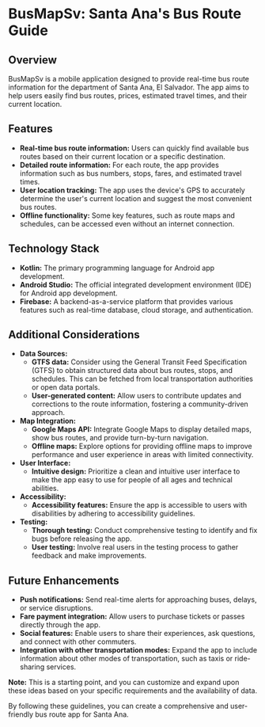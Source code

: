 # BusMapSv: Santa Ana's Bus Route Guide

## Overview
BusMapSv is a mobile application designed to provide real-time bus route information for the department of Santa Ana, El Salvador. The app aims to help users easily find bus routes, prices, estimated travel times, and their current location.

## Features
* **Real-time bus route information:** Users can quickly find available bus routes based on their current location or a specific destination.
* **Detailed route information:** For each route, the app provides information such as bus numbers, stops, fares, and estimated travel times.
* **User location tracking:** The app uses the device's GPS to accurately determine the user's current location and suggest the most convenient bus routes.
* **Offline functionality:** Some key features, such as route maps and schedules, can be accessed even without an internet connection.

## Technology Stack
* **Kotlin:** The primary programming language for Android app development.
* **Android Studio:** The official integrated development environment (IDE) for Android app development.
* **Firebase:** A backend-as-a-service platform that provides various features such as real-time database, cloud storage, and authentication.

## Additional Considerations
* **Data Sources:**
  * **GTFS data:** Consider using the General Transit Feed Specification (GTFS) to obtain structured data about bus routes, stops, and schedules. This can be fetched from local transportation authorities or open data portals.
  * **User-generated content:** Allow users to contribute updates and corrections to the route information, fostering a community-driven approach.
* **Map Integration:**
  * **Google Maps API:** Integrate Google Maps to display detailed maps, show bus routes, and provide turn-by-turn navigation.
  * **Offline maps:** Explore options for providing offline maps to improve performance and user experience in areas with limited connectivity.
* **User Interface:**
  * **Intuitive design:** Prioritize a clean and intuitive user interface to make the app easy to use for people of all ages and technical abilities.
* **Accessibility:**
  * **Accessibility features:** Ensure the app is accessible to users with disabilities by adhering to accessibility guidelines.
* **Testing:**
  * **Thorough testing:** Conduct comprehensive testing to identify and fix bugs before releasing the app.
  * **User testing:** Involve real users in the testing process to gather feedback and make improvements.

## Future Enhancements
* **Push notifications:** Send real-time alerts for approaching buses, delays, or service disruptions.
* **Fare payment integration:** Allow users to purchase tickets or passes directly through the app.
* **Social features:** Enable users to share their experiences, ask questions, and connect with other commuters.
* **Integration with other transportation modes:** Expand the app to include information about other modes of transportation, such as taxis or ride-sharing services.

**Note:** This is a starting point, and you can customize and expand upon these ideas based on your specific requirements and the availability of data.

By following these guidelines, you can create a comprehensive and user-friendly bus route app for Santa Ana.
